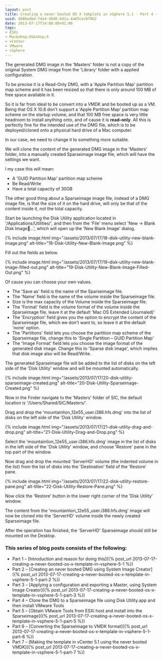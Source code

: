 ```yaml
---
layout: post
title: Creating a never booted OS X template in vSphere 5.1 - Part 4 - Clone the DMG to a Sparseimage file using Disk Utility.app and then install VMware Tools
uuid: d886adbd-f4a4-40d6-bd1a-4a65cecb7962
date: 2013-07-17T14:00:00+01:00
tags:
- ESXi
- Mac&nbsp;OS&nbsp;X
- vCenter
- VMware
- vSphere
---
```

The generated DMG image in the 'Masters' folder is not a copy of the original System DMG image from the 'Library' folder with a applied configuration.

To be precise it is a Read-Only DMG, with a 'Apple Partition Map' partition map scheme and it has been resized so that there is only around 100 MB of free space available in it<!--break-->.

So it is far from ideal to be convert into a VMDK and be booted up as a VM. Being that OS X 10.8 don't support a 'Apple Partition Map' partition map scheme on the startup volume, and that 100 MB free space is very little headroom to install anything onto, and of cause it is **read-only**. All this is perfectly fine for the intended use of the DMG file, which is to be deployed/cloned onto a physical hard drive of a Mac computer.

In our case, we need to change it to something more suitable.

We will clone the content of the generated DMG image in the 'Masters' folder, into a manually created Sparseimage image file, which will have the settings we want.

I my case this will mean:

*   A 'GUID Partition Map' partition map scheme
*   Be Read/Write
*   Have a total capacity of 30GB

The other good thing about a Sparseimage image file, instead of a DMG image file, is that the size of it on the hard drive, will only be that of the content inside it, not the total capacity.

Start be launching the Disk Utility application located in '/Applications/Utilities/', and then from the 'File' menu select 'New -> Blank Disk Image…', which will open up the 'New Blank Image' dialog.

{% include image.html img="/assets/2013/07/17/18-disk-utility-new-blank-image.png" alt-title="18-Disk-Utility-New-Blank-Image.png" %}

Fill out the fields as below.

{% include image.html img="/assets/2013/07/17/19-disk-utility-new-blank-image-filled-out.png" alt-title="19-Disk-Utility-New-Blank-Image-Filled-Out.png" %}

Of cause you can choose your own values.

*   The 'Save as' field is the name of the Sparseimage file.
*   The 'Name' field is the name of the volume inside the Sparseimage file.
*   Size is the max capacity of the Volume inside the Sparseimage file.
*   The 'Format' field is the volume format of the volume inside the Sparseimage file, leave it at the default 'Mac OS Extended (Journaled)'
*   The 'Encryption' field gives you the option to encrypt the content of the Sparseimage file, which we don't want to, so leave it at the default 'none' option.
*   The 'Partitions' field lets you choose the partition map scheme of the Sparseimage file, change this to 'Single Partition &#8211; GUID Partition Map'
*   The 'Image Format' field lets you choose the image format of the generated disk image. Change this to 'Sparse disk image', which implies that disk image also will be Read/Write.

The generated Sparseimage file will be added to the list of disks on the left side of the 'Disk Utility' window and will be mounted automatically.

{% include image.html img="/assets/2013/07/17/20-disk-utility-sparseimage-created.png" alt-title="20-Disk-Utility-Sparseimage-Created.png" %}

Now in the Finder navigate to the 'Masters' folder of SIC, the default location is '/Users/Shared/SIC/Masters/'.

Drag and drop the 'mountainlion_12e55_user.i386.hfs.dmg' into the list of disks on the left side of the 'Disk Utility' window.

{% include image.html img="/assets/2013/07/17/21-disk-utility-drag-and-drop.png" alt-title="21-Disk-Utility-Drag-and-Drop.png" %}

Select the 'mountainlion_12e55_user.i386.hfs.dmg' image in the list of disks in the left side of the 'Disk Utility' window, and choose 'Restore' pane in the top part of the window.

Now drag and drop the mounted 'ServerHD' volume (the indented volume in the list) from the list of disks into the 'Destination' field of the 'Restore' pane.

{% include image.html img="/assets/2013/07/17/22-disk-utility-restore-pane.png" alt-title="22-Disk-Utility-Restore-Pane.png" %}

Now click the 'Restore' button in the lower right corner of the 'Disk Utility' window.

The content from the 'mountainlion_12e55_user.i386.hfs.dmg' image will now be cloned into the 'ServerHD' volume inside the newly created Sparseimage file.

After the operation has finished, the 'ServerHD' Sparseimage should still be mounted on the Desktop.

### This series of blog posts consists of the following:

* Part 1 – [Introduction and reason for doing this]({% post_url 2013-07-17-creating-a-never-booted-os-x-template-in-vsphere-5-1 %})
* Part 2 – [Creating an never booted DMG using System Image Creator]({% post_url 2013-07-17-creating-a-never-booted-os-x-template-in-vsphere-5-1-part-2 %})
* Part 3 – [Applying a configuration and exporting a Master, using System Image Creator]({% post_url 2013-07-17-creating-a-never-booted-os-x-template-in-vsphere-5-1-part-3 %})
* Part 4 – Clone the DMG to a Sparseimage file using Disk Utility.app and then install VMware Tools
* Part 5 – [Obtain VMware Tools from ESXi host and install into the Sparseimage]({% post_url 2013-07-17-creating-a-never-booted-os-x-template-in-vsphere-5-1-part-5 %})
* Part 6 – [Converting the Sparseimage to VMDK format]({% post_url 2013-07-17-creating-a-never-booted-os-x-template-in-vsphere-5-1-part-6 %})
* Part 7 – [Making the template in vCenter 5.1 using the never booted VMDK]({% post_url 2013-07-17-creating-a-never-booted-os-x-template-in-vsphere-5-1-part-7 %})
